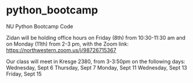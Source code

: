 # python_bootcamp
NU Python Bootcamp Code


Zidan will be holding office hours on Friday (8th) from 10:30-11:30 am and on Monday (11th) from 2-3 pm, with the Zoom link: https://northwestern.zoom.us/j/98726715367



Our class will meet in Kresge 2380, from 3-3:50pm on the following days:
Wednesday, Sept 6
Thursday, Sept 7
Monday, Sept 11
Wednesday, Sept 13
Friday, Sept 15
